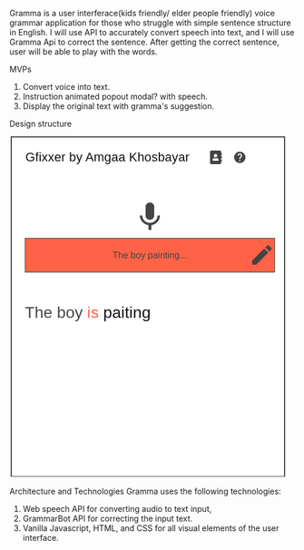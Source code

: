 <!-- Write Project proposal here!!! -->

Gramma is a user interferace(kids friendly/ elder people friendly) voice grammar application for those who struggle with simple sentence structure in English.
I will use API to accurately convert speech into text, and I will use Gramma Api to correct the sentence.
After getting the correct sentence, user will be able to play with the words.

MVPs

1. Convert voice into text.
2. Instruction animated popout modal? with speech.
3. Display the original text with gramma's suggestion.


Design structure

![Getting Started](./src/images/Homepage.png)

Architecture and Technologies
Gramma uses the following technologies:

1. Web speech API for converting audio to text input,
2. GrammarBot API for correcting the input text.
3. Vanilla Javascript, HTML, and CSS for all visual elements of the user interface.
